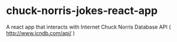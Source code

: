 # chuck-norris-jokes-react-app
A react app that interacts with Internet Chuck Norris Database API (​ http://www.icndb.com/api/​ )
